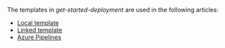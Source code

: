 The templates in _get-started-deployment_ are used in the following articles:

- [Local template](https://docs.microsoft.com/azure/azure-resource-manager/templates/deployment-tutorial-local-template#review-template)
- [Linked template](https://docs.microsoft.com/azure/azure-resource-manager/templates/deployment-tutorial-linked-template#create-a-linked-template)
- [Azure Pipelines](https://docs.microsoft.com/azure/azure-resource-manager/templates/deployment-tutorial-pipeline#download-a-quickstart-template)
